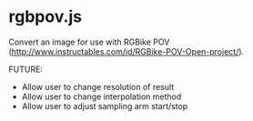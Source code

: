 rgbpov.js
=========

Convert an image for use with RGBike POV (http://www.instructables.com/id/RGBike-POV-Open-project/). 

FUTURE:
- Allow user to change resolution of result
- Allow user to change interpolation method
- Allow user to adjust sampling arm start/stop
